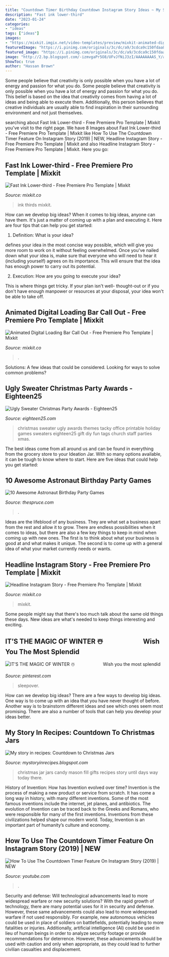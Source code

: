 ```yaml
---
title: "Countdown Timer Birthday Countdown Instagram Story Ideas ~ My Story In Recipes: Countdown To Christmas Jars"
description: "Fast ink lower-third"
date: "2023-01-24"
categories:
- "ideas"
tags: ["ideas"]
images:
- "https://mixkit.imgix.net/video-templates/preview/mixkit-animated-digital-loading-bar-call-out-170-10.jpg?q=80&amp;auto=format%2Ccompress"
featuredImage: "https://i.pinimg.com/originals/3c/dc/a9/3cdca9c150fdaa8555434359c0225713.jpg"
featured_image: "https://i.pinimg.com/originals/3c/dc/a9/3cdca9c150fdaa8555434359c0225713.jpg"
image: "http://2.bp.blogspot.com/-izmvgaPr5O8/UFvJfNiJ3zI/AAAAAAAAS_Y/aRZEUZ2amZc/s1600/Mason+Jar+Gifts+5.JPG"
ShowToc: true
author: "Hassan Brown"
---
```



Some people believe that creativity is only possible when you have a lot of energy and passion for what you do.
Some people believe that creativity is only possible when you have a lot of energy and passion for what you do. This belief is based on the idea that creativity comes from having a lot of ideas and being able to execute them. Additionally, this person believes that creative individuals are usually able to find inspiration in their surrounding environment and not just themselves.

	

		
searching about Fast Ink Lower-third - Free Premiere Pro Template | Mixkit you've visit to the right page. We have 8 Images about Fast Ink Lower-third - Free Premiere Pro Template | Mixkit like How To Use The Countdown Timer Feature On Instagram Story (2019) | NEW, Headline Instagram Story - Free Premiere Pro Template | Mixkit and also Headline Instagram Story - Free Premiere Pro Template | Mixkit. Here you go:
		
    
## Fast Ink Lower-third - Free Premiere Pro Template | Mixkit

<img loading=lazy src="https://mixkit.imgix.net/video-templates/preview/mixkit-fast-ink-lower-third-491-10.jpg?q=80&amp;auto=format,compress" onerror="this.onerror=null;this.src='https://tse1.mm.bing.net/th?id=OIP.N--xttvTiamC9yEEhQdrJAHaEK&amp;pid=15.1';" alt="Fast Ink Lower-third - Free Premiere Pro Template | Mixkit">

_Source: mixkit.co_

>ink thirds mixkit. 

	

How can we develop big ideas?
When it comes to big ideas, anyone can have them. It's just a matter of coming up with a plan and executing it. Here are four tips that can help you get started:
1. Definition: What is your idea?

 defines your idea in the most concise way possible, which will give you more room to work on it without feeling overwhelmed. Once you've nailed down what your idea is, make sure that everyone who will need to hear it (including yourself) agrees on its importance. This will ensure that the idea has enough power to carry out its potential.

2. Execution: How are you going to execute your idea?

This is where things get tricky. If your plan isn't well- thought-out or if you don't have enough manpower or resources at your disposal, your idea won't be able to take off.

    
## Animated Digital Loading Bar Call Out - Free Premiere Pro Template | Mixkit

<img loading=lazy src="https://mixkit.imgix.net/video-templates/preview/mixkit-animated-digital-loading-bar-call-out-170-10.jpg?q=80&amp;auto=format%2Ccompress" onerror="this.onerror=null;this.src='https://tse3.mm.bing.net/th?id=OIP.VPSW54xSuF7fNfYxwgWNlQHaEK&amp;pid=15.1';" alt="Animated Digital Loading Bar Call Out - Free Premiere Pro Template | Mixkit">

_Source: mixkit.co_

>. 

	

Solutions: A few ideas that could be considered.
Looking for ways to solve common problems?

    
## Ugly Sweater Christmas Party Awards - Eighteen25

<img loading=lazy src="http://eighteen25.com/wp-content/uploads/2015/12/ugly-sweater-party-tags.jpg" onerror="this.onerror=null;this.src='https://tse2.mm.bing.net/th?id=OIP.OthvZRhEXmzPe6Fg3aapkwHaJ1&amp;pid=15.1';" alt="Ugly Sweater Christmas Party Awards - Eighteen25">

_Source: eighteen25.com_

>christmas sweater ugly awards themes tacky office printable holiday games sweaters eighteen25 gift diy fun tags church staff parties xmas. 

	

The best ideas come from all around us and can be found in everything from the grocery store to your Ideation Jar. With so many options available, it can be tough to know where to start. Here are five ideas that could help you get started: 

    
## 10 Awesome Astronaut Birthday Party Games

<img loading=lazy src="https://www.thespruce.com/thmb/a2fPICGJAlwkBN9Q64tXCsiYtfU=/1902x0/filters:no_upscale():max_bytes(150000):strip_icc()/ball-pool-with-colorful-balls-450150947-d99fe398d6cb4e0b8e2441ec1959c2e2.jpg" onerror="this.onerror=null;this.src='https://tse3.mm.bing.net/th?id=OIP.N0i-6wDLWdASOFseKuSg1QHaE8&amp;pid=15.1';" alt="10 Awesome Astronaut Birthday Party Games">

_Source: thespruce.com_

>. 

	

Ideas are the lifeblood of any business. They are what set a business apart from the rest and allow it to grow. There are endless possibilities when it comes to ideas, but there are also a few key things to keep in mind when coming up with new ones. The first is to think about what your business is good at and what makes it unique. The second is to come up with a general idea of what your market currently needs or wants.

    
## Headline Instagram Story - Free Premiere Pro Template | Mixkit

<img loading=lazy src="https://mixkit.imgix.net/video-templates/preview/mixkit-headline-instagram-story-363-10.jpg?q=80&amp;auto=format%2Ccompress" onerror="this.onerror=null;this.src='https://tse1.mm.bing.net/th?id=OIP.ER5mbBJVdt5eJE1KMFZWSwHaNK&amp;pid=15.1';" alt="Headline Instagram Story - Free Premiere Pro Template | Mixkit">

_Source: mixkit.co_

>mixkit. 

	

Some people might say that there's too much talk about the same old things these days. New ideas are what's needed to keep things interesting and exciting.

    
## IT’S THE MAGIC OF WINTER ☃️ ⠀ ⠀ ⠀ ⠀ ⠀ ⠀ Wish You The Most Splendid

<img loading=lazy src="https://i.pinimg.com/originals/3c/dc/a9/3cdca9c150fdaa8555434359c0225713.jpg" onerror="this.onerror=null;this.src='https://tse4.mm.bing.net/th?id=OIP.7poT731KImN-lkjU8II5qQHaJM&amp;pid=15.1';" alt="IT’S THE MAGIC OF WINTER ☃️ ⠀ ⠀ ⠀ ⠀ ⠀ ⠀ Wish you the most splendid">

_Source: pinterest.com_

>sleepover. 

	

How can we develop big ideas?
There are a few ways to develop big ideas. One way is to come up with an idea that you have never thought of before. Another way is to brainstorm different ideas and see which ones seem most promising. There are also a number of tools that can help you develop your ideas better.

    
## My Story In Recipes: Countdown To Christmas Jars

<img loading=lazy src="http://2.bp.blogspot.com/-izmvgaPr5O8/UFvJfNiJ3zI/AAAAAAAAS_Y/aRZEUZ2amZc/s1600/Mason+Jar+Gifts+5.JPG" onerror="this.onerror=null;this.src='https://tse1.mm.bing.net/th?id=OIP.veTk06HFRBOhzSSrNPTHtQHaLE&amp;pid=15.1';" alt="My story in recipes: Countdown to Christmas Jars">

_Source: mystoryinrecipes.blogspot.com_

>christmas jar jars candy mason fill gifts recipes story until days way today there. 

	

History of Invention: How has Invention evolved over time?
Invention is the process of making a new product or service from scratch. It has come a long way in history, with many different inventions. Some of the most famous inventions include the internet, jet planes, and antibiotics. The evolution of Invention can be traced back to the Greeks and Romans, who were responsible for many of the first inventions. Inventions from these civilizations helped shape our modern world. Today, Invention is an important part of humanity’s culture and economy.

    
## How To Use The Countdown Timer Feature On Instagram Story (2019) | NEW

<img loading=lazy src="https://i.ytimg.com/vi/hINQSQ1qPx0/maxresdefault.jpg" onerror="this.onerror=null;this.src='https://tse2.mm.bing.net/th?id=OIP.dat8H1awcaBNxlWN14dZ2AHaEK&amp;pid=15.1';" alt="How To Use The Countdown Timer Feature On Instagram Story (2019) | NEW">

_Source: youtube.com_

>. 

	

Security and defense: Will technological advancements lead to more widespread warfare or new security solutions?
With the rapid growth of technology, there are many potential uses for it in security and defense. However, these same advancements could also lead to more widespread warfare if not used responsibly. For example, new autonomous vehicles could be used in place of soldiers on battlefields, potentially leading to more fatalities or injuries. Additionally, artificial intelligence (AI) could be used in lieu of human beings in order to analyze security footage or provide recommendations for deterrence. However, these advancements should be used with caution and only when appropriate, as they could lead to further civilian casualties and displacement.

